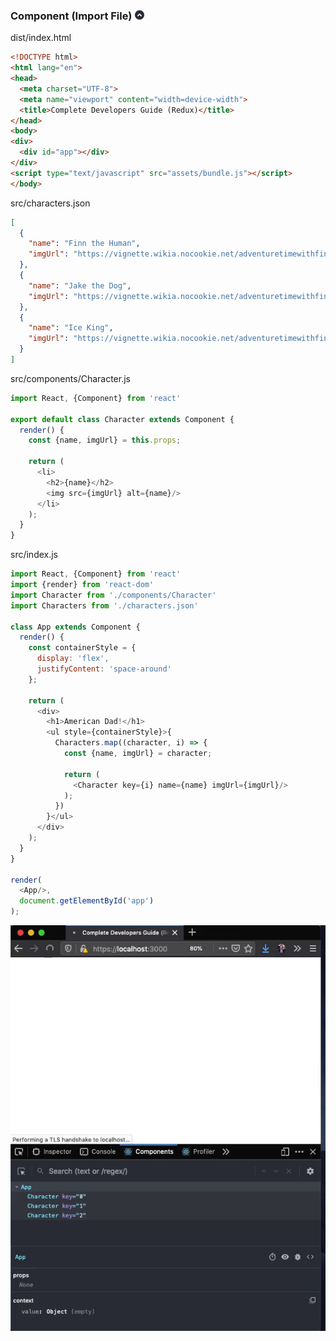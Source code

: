 ### Component (Import File)[![gototop](/README/images/gototop.png)](#16-react-components)

dist/index.html

```html
<!DOCTYPE html>
<html lang="en">
<head>
  <meta charset="UTF-8">
  <meta name="viewport" content="width=device-width">
  <title>Complete Developers Guide (Redux)</title>
</head>
<body>
<div>
  <div id="app"></div>
</div>
<script type="text/javascript" src="assets/bundle.js"></script>
</body>
```

src/characters.json

```json
[
  {
    "name": "Finn the Human",
    "imgUrl": "https://vignette.wikia.nocookie.net/adventuretimewithfinnandjake/images/f/f3/Original_Finn.png/revision/latest/scale-to-width-down/175?cb=20190807133114"
  },
  {
    "name": "Jake the Dog",
    "imgUrl": "https://vignette.wikia.nocookie.net/adventuretimewithfinnandjake/images/3/3b/Jakesalad.png/revision/latest/scale-to-width-down/175?cb=20190807133015"
  },
  {
    "name": "Ice King",
    "imgUrl": "https://vignette.wikia.nocookie.net/adventuretimewithfinnandjake/images/6/64/Original_Ice_King.png/revision/latest/scale-to-width-down/175?cb=20160405041324"
  }
]
```

src/components/Character.js

```javascript
import React, {Component} from 'react'

export default class Character extends Component {
  render() {
    const {name, imgUrl} = this.props;

    return (
      <li>
        <h2>{name}</h2>
        <img src={imgUrl} alt={name}/>
      </li>
    );
  }
}
```

src/index.js

```javascript
import React, {Component} from 'react'
import {render} from 'react-dom'
import Character from './components/Character'
import Characters from './characters.json'

class App extends Component {
  render() {
    const containerStyle = {
      display: 'flex',
      justifyContent: 'space-around'
    };

    return (
      <div>
        <h1>American Dad!</h1>
        <ul style={containerStyle}>{
          Characters.map((character, i) => {
            const {name, imgUrl} = character;

            return (
              <Character key={i} name={name} imgUrl={imgUrl}/>
            );
          })
        }</ul>
      </div>
    );
  }
}

render(
  <App/>,
  document.getElementById('app')
);
```

[![Component (Import File)](/README/images/16-04-component-import-file.gif)](#16-react-components)
